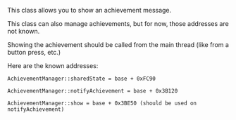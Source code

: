 This class allows you to show an achievement message.

This class can also manage achievements, but for now, those addresses are not known.

Showing the achievement should be called from the main thread (like from a button press, etc.)

Here are the known addresses:

```
AchievementManager::sharedState = base + 0xFC90

AchievementManager::notifyAchievement = base + 0x3B120

AchievementManager::show = base + 0x3BE50 (should be used on notifyAchievement)
```